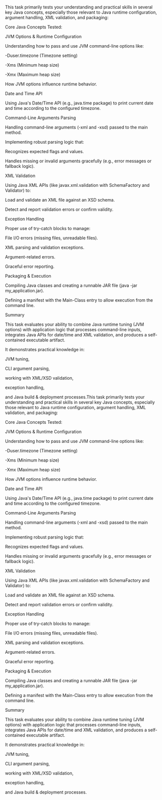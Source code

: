 This task primarily tests your understanding and practical skills in several key Java concepts, especially those relevant to Java runtime configuration, argument handling, XML validation, and packaging:

Core Java Concepts Tested:

JVM Options & Runtime Configuration

Understanding how to pass and use JVM command-line options like:

-Duser.timezone (Timezone setting)

-Xms (Minimum heap size)

-Xmx (Maximum heap size)

How JVM options influence runtime behavior.

Date and Time API

Using Java's Date/Time API (e.g., java.time package) to print current date and time according to the configured timezone.

Command-Line Arguments Parsing

Handling command-line arguments (-xml and -xsd) passed to the main method.

Implementing robust parsing logic that:

Recognizes expected flags and values.

Handles missing or invalid arguments gracefully (e.g., error messages or fallback logic).

XML Validation

Using Java XML APIs (like javax.xml.validation with SchemaFactory and Validator) to:

Load and validate an XML file against an XSD schema.

Detect and report validation errors or confirm validity.

Exception Handling

Proper use of try-catch blocks to manage:

File I/O errors (missing files, unreadable files).

XML parsing and validation exceptions.

Argument-related errors.

Graceful error reporting.

Packaging & Execution

Compiling Java classes and creating a runnable JAR file (java -jar my\_application.jar).

Defining a manifest with the Main-Class entry to allow execution from the command line.

Summary

This task evaluates your ability to combine Java runtime tuning (JVM options) with application logic that processes command-line inputs, integrates Java APIs for date/time and XML validation, and produces a self-contained executable artifact.

It demonstrates practical knowledge in:

JVM tuning,

CLI argument parsing,

working with XML/XSD validation,

exception handling,

and Java build & deployment processes.This task primarily tests your understanding and practical skills in several key Java concepts, especially those relevant to Java runtime configuration, argument handling, XML validation, and packaging:

Core Java Concepts Tested:

JVM Options & Runtime Configuration

Understanding how to pass and use JVM command-line options like:

-Duser.timezone (Timezone setting)

-Xms (Minimum heap size)

-Xmx (Maximum heap size)

How JVM options influence runtime behavior.

Date and Time API

Using Java's Date/Time API (e.g., java.time package) to print current date and time according to the configured timezone.

Command-Line Arguments Parsing

Handling command-line arguments (-xml and -xsd) passed to the main method.

Implementing robust parsing logic that:

Recognizes expected flags and values.

Handles missing or invalid arguments gracefully (e.g., error messages or fallback logic).

XML Validation

Using Java XML APIs (like javax.xml.validation with SchemaFactory and Validator) to:

Load and validate an XML file against an XSD schema.

Detect and report validation errors or confirm validity.

Exception Handling

Proper use of try-catch blocks to manage:

File I/O errors (missing files, unreadable files).

XML parsing and validation exceptions.

Argument-related errors.

Graceful error reporting.

Packaging & Execution

Compiling Java classes and creating a runnable JAR file (java -jar my\_application.jar).

Defining a manifest with the Main-Class entry to allow execution from the command line.

Summary

This task evaluates your ability to combine Java runtime tuning (JVM options) with application logic that processes command-line inputs, integrates Java APIs for date/time and XML validation, and produces a self-contained executable artifact.

It demonstrates practical knowledge in:

JVM tuning,

CLI argument parsing,

working with XML/XSD validation,

exception handling,

and Java build & deployment processes.
